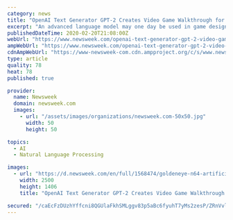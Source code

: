 ```yaml
---
category: news
title: "OpenAI Text Generator GPT-2 Creates Video Game Walkthrough for 'Most Tedious Game in History'"
excerpt: "An advanced language model may one day be used in game design, experiments with 'Overwatch,' 'Dota 2' and 'Final Fantasy VII' demonstrate."
publishedDateTime: 2020-02-20T21:08:00Z
webUrl: "https://www.newsweek.com/openai-text-generator-gpt-2-video-game-walkthrough-most-tedious-1488334"
ampWebUrl: "https://www.newsweek.com/openai-text-generator-gpt-2-video-game-walkthrough-most-tedious-1488334?amp=1"
cdnAmpWebUrl: "https://www-newsweek-com.cdn.ampproject.org/c/s/www.newsweek.com/openai-text-generator-gpt-2-video-game-walkthrough-most-tedious-1488334?amp=1"
type: article
quality: 78
heat: 78
published: true

provider:
  name: Newsweek
  domain: newsweek.com
  images:
    - url: "/assets/images/organizations/newsweek.com-50x50.jpg"
      width: 50
      height: 50

topics:
  - AI
  - Natural Language Processing

images:
  - url: "https://d.newsweek.com/en/full/1568474/goldeneye-n64-artificial-intelligence.jpg"
    width: 2500
    height: 1406
    title: "OpenAI Text Generator GPT-2 Creates Video Game Walkthrough for 'Most Tedious Game in History'"

secured: "/caEcFzDUzhYffcni8QGUlaFkhSMLggv83p5aBc6fyuhT7yMs2zesP/ZRnVvl2BxoEbHbyrwZxBPtOG7gAtbSBxS+5ifyCMZklLnH6WuMNthPjcXm+AKofU/dKWaUamiOR/n+KCPpwtCcmf2yLIFZsFR4MrKOfPMDdRup9ZoiHWDffpQcwxZbH8dZ7tdJMc7MyDF09zWQTraMoW7JNkwZ9Xctqr7MBexrp8SCy9la3mewmayyjt3TMstnP6fwCvdTaLQ62EirlUW9b+nHpHfzDEsbnR8bcOSQymqJSTZVlI66hnqdiiYE049tlgVqAs4;A2b73FoHI9aSNjH7FNkluQ=="
---
```


